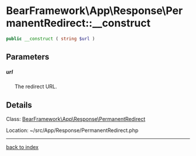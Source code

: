 # BearFramework\App\Response\PermanentRedirect::__construct

```php
public __construct ( string $url )
```

## Parameters

##### url

&nbsp;&nbsp;&nbsp;&nbsp;&nbsp;&nbsp;The redirect URL.

## Details

Class: [BearFramework\App\Response\PermanentRedirect](bearframework.app.response.permanentredirect.class.md)

Location: ~/src/App/Response/PermanentRedirect.php

---

[back to index](index.md)

